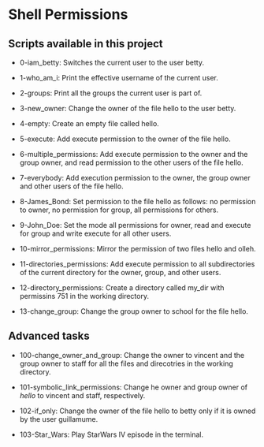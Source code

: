 # Shell Permissions

## Scripts available in this project

- 0-iam_betty: Switches the current user to the user betty.

- 1-who_am_i: Print the effective username of the current user.

- 2-groups: Print all the groups the current user is part of.

- 3-new_owner: Change the owner of the file hello to the user betty.

- 4-empty: Create an empty file called hello.

- 5-execute: Add execute permission to the owner of the file hello.

- 6-multiple_permissions: Add execute permission to the owner and the group owner, and read permission to the other users of the file hello.

- 7-everybody: Add execution permission to the owner, the group owner and other users of the file hello.

- 8-James_Bond: Set permission to the file hello as follows: no permission to owner, no permission for group, all permissions for others.

- 9-John_Doe: Set the mode all permissions for owner, read and execute for group and write execute for all other users.

- 10-mirror_permissions: Mirror the permission of two files hello and olleh.

- 11-directories_permissions: Add execute permission to all subdirectories of the current directory for the owner, group, and other users.

- 12-directory_permissions: Create a directory called my_dir with permissins 751 in the working directory.

- 13-change_group: Change the group owner to school for the file hello.

## Advanced tasks

- 100-change_owner_and_group: Change the owner to vincent and the group owner to staff for all the files and direcotries in the working directory.

- 101-symbolic_link_permissions: Change he owner and group owner of _hello_ to vincent and staff, respectively.

- 102-if_only: Change the owner of the file hello to betty only if it is owned by the user guillamume.

- 103-Star_Wars: Play StarWars IV episode in the terminal.
